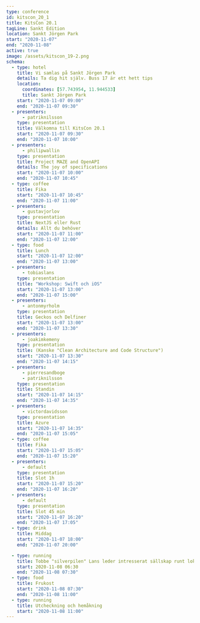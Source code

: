 ```yaml
---
type: conference
id: kitscon_20_1
title: KitsCon 20.1
tagLine: Sankt Edition
location: Sankt Jörgen Park
start: "2020-11-07"
end: "2020-11-08"
active: true
image: /assets/kitscon_19-2.png
schema:
  - type: hotel
    title: Vi samlas på Sankt Jörgen Park
    details: Ta dig hit själv. Buss 17 är ett hett tips
    location:
      coordinates: [57.743954, 11.944533]
      title: Sankt Jörgen Park
    start: "2020-11-07 09:00"
    end: "2020-11-07 09:30"
  - presenters:
      - patriknilsson
    type: presentation
    title: Välkomna till KitsCon 20.1
    start: "2020-11-07 09:30"
    end: "2020-11-07 10:00"
  - presenters:
      - philipwallin
    type: presentation
    title: Project MAZE and OpenAPI
    details: The joy of specifications
    start: "2020-11-07 10:00"
    end: "2020-11-07 10:45"
  - type: coffee
    title: Fika
    start: "2020-11-07 10:45"
    end: "2020-11-07 11:00"
  - presenters:
      - gustavjorlov
    type: presentation
    title: NextJS eller Rust
    details: Allt du behöver
    start: "2020-11-07 11:00"
    end: "2020-11-07 12:00"
  - type: food
    title: Lunch
    start: "2020-11-07 12:00"
    end: "2020-11-07 13:00"
  - presenters:
      - tobiaslans
    type: presentation
    title: "Workshop: Swift och iOS"
    start: "2020-11-07 13:00"
    end: "2020-11-07 15:00"
  - presenters:
      - antonmyrholm
    type: presentation
    title: Geckos och Delfiner
    start: "2020-11-07 13:00"
    end: "2020-11-07 13:30"
  - presenters:
      - joakimkemeny
    type: presentation
    title: (Kanske "Clean Architecture and Code Structure")
    start: "2020-11-07 13:30"
    end: "2020-11-07 14:15"
  - presenters:
      - pierresandboge
      - patriknilsson
    type: presentation
    title: Standin
    start: "2020-11-07 14:15"
    end: "2020-11-07 14:35"
  - presenters:
      - victordavidsson
    type: presentation
    title: Azure
    start: "2020-11-07 14:35"
    end: "2020-11-07 15:05"
  - type: coffee
    title: Fika
    start: "2020-11-07 15:05"
    end: "2020-11-07 15:20"
  - presenters:
      - default
    type: presentation
    title: Slot 1h
    start: "2020-11-07 15:20"
    end: "2020-11-07 16:20"
  - presenters:
      - default
    type: presentation
    title: Slot 45 min
    start: "2020-11-07 16:20"
    end: "2020-11-07 17:05"
  - type: drink
    title: Middag
    start: "2020-11-07 18:00"
    end: "2020-11-07 20:00"

  - type: running
    title: Tobbe "silverpilen" Lans leder intresserat sällskap runt lokala leder
    start: 2020-11-08 06:30
    end: "2020-11-08 07:30"
  - type: food
    title: Frukost
    start: "2020-11-08 07:30"
    end: "2020-11-08 11:00"
  - type: running
    title: Utcheckning och hemåkning
    start: "2020-11-08 11:00"
---
```

